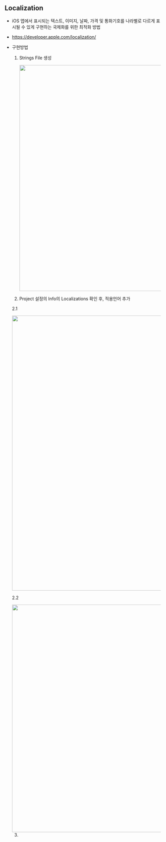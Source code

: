## Localization
- iOS 앱에서 표시되는 텍스트, 이미지, 날짜, 가격 및 통화기호를 나라별로 다르게 표시될 수 있게 구현하는 국제화를 위한 최적화 방법
- https://developer.apple.com/localization/
- 구현방법
  1. Strings File 생성

     <img width="728" src="https://user-images.githubusercontent.com/46417892/178101230-54672c38-9b77-431d-99c3-cd13ce164c33.png">

  2. Project 설정의 Info의 Localizations 확인 후, 적용언어 추가

    2.1

     <img width="886" src="https://user-images.githubusercontent.com/46417892/178101297-fd3e6992-c3a5-4868-9823-cbc3dbe131b1.png">

    2.2

     <img width="733" src="https://user-images.githubusercontent.com/46417892/178101531-c719dc44-d62e-4fe8-9c7f-078733bf3dd3.png">

  3. 
